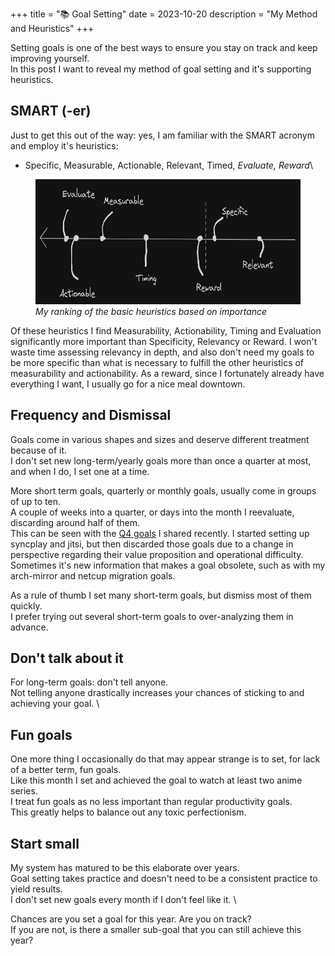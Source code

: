 +++
title = "📚 Goal Setting"
date = 2023-10-20
description = "My Method and Heuristics"
+++

Setting goals is one of the best ways to ensure you stay on track and keep improving yourself. \
In this post I want to reveal my method of goal setting and it's supporting heuristics.

## SMART (-er)

Just to get this out of the way: yes, I am familiar with the SMART acronym and employ it's heuristics:
- Specific, Measurable, Actionable, Relevant, Timed, *Evaluate, Reward*\

<figure>
<img src="./heuristics.png" height="200vw">
<figcaption><i>
My ranking of the basic heuristics based on importance
</i></figcaption>
</figure>

Of these heuristics I find Measurability, Actionability, Timing and Evaluation significantly more important than Specificity, Relevancy or Reward.
I won't waste time assessing relevancy in depth, and also don't need my goals to be more specific than what is necessary to fulfill the other heuristics of measurability and actionability.
As a reward, since I fortunately already have everything I want, I usually go for a nice meal downtown.

## Frequency and Dismissal

Goals come in various shapes and sizes and deserve different treatment because of it. \
I don't set new long-term/yearly goals more than once a quarter at most, and when I do, I set one at a time.

More short term goals, quarterly or monthly goals, usually come in groups of up to ten. \
A couple of weeks into a quarter, or days into the month I reevaluate, discarding around half of them. \
This can be seen with the [Q4 goals](https://port19.xyz/tech/status-update-2309/) I shared recently.
I started setting up syncplay and jitsi, but then discarded those goals due to a change in perspective regarding their value proposition and operational difficulty.
Sometimes it's new information that makes a goal obsolete, such as with my arch-mirror and netcup migration goals.

As a rule of thumb I set many short-term goals, but dismiss most of them quickly. \
I prefer trying out several short-term goals to over-analyzing them in advance.

## Don't talk about it

For long-term goals: don't tell anyone. \
Not telling anyone drastically increases your chances of sticking to and achieving your goal. \

## Fun goals

One more thing I occasionally do that may appear strange is to set, for lack of a better term, fun goals. \
Like this month I set and achieved the goal to watch at least two anime series. \
I treat fun goals as no less important than regular productivity goals. \
This greatly helps to balance out any toxic perfectionism.

## Start small

My system has matured to be this elaborate over years. \
Goal setting takes practice and doesn't need to be a consistent practice to yield results. \
I don't set new goals every month if I don't feel like it. \

Chances are you set a goal for this year. Are you on track? \
If you are not, is there a smaller sub-goal that you can still achieve this year?
